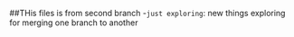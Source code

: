 ##THis files is from second branch
-`just exploring`: new things exploring for merging one branch to another
